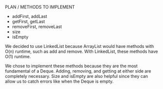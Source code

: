 PLAN / METHODS TO IMPLEMENT
* addFirst, addLast
* getFirst, getLast
* removeFirst, removeLast
* size
* isEmpty

We decided to use LinkedList because ArrayList would have methods with O(n) runtime, such as add and remove.
With LinkedList, these methods have O(1) runtime.


We chose to implement these methods because they are the most fundamental of a Deque. Adding, removing, and getting at either side are completely necessary. Size and isEmpty are also helpful since they can allow us to catch errors like when the Deque is empty.
